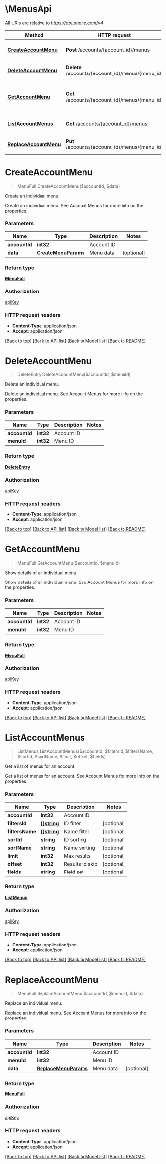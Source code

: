 # \MenusApi

All URIs are relative to *https://api.phone.com/v4*

Method | HTTP request | Description
------------- | ------------- | -------------
[**CreateAccountMenu**](MenusApi.md#CreateAccountMenu) | **Post** /accounts/{account_id}/menus | Create an individual menu.
[**DeleteAccountMenu**](MenusApi.md#DeleteAccountMenu) | **Delete** /accounts/{account_id}/menus/{menu_id} | Delete an individual menu.
[**GetAccountMenu**](MenusApi.md#GetAccountMenu) | **Get** /accounts/{account_id}/menus/{menu_id} | Show details of an individual menu.
[**ListAccountMenus**](MenusApi.md#ListAccountMenus) | **Get** /accounts/{account_id}/menus | Get a list of menus for an account.
[**ReplaceAccountMenu**](MenusApi.md#ReplaceAccountMenu) | **Put** /accounts/{account_id}/menus/{menu_id} | Replace an individual menu.


# **CreateAccountMenu**
> MenuFull CreateAccountMenu($accountId, $data)

Create an individual menu.

Create an individual menu. See Account Menus for more info on the properties.


### Parameters

Name | Type | Description  | Notes
------------- | ------------- | ------------- | -------------
 **accountId** | **int32**| Account ID | 
 **data** | [**CreateMenuParams**](CreateMenuParams.md)| Menu data | [optional] 

### Return type

[**MenuFull**](MenuFull.md)

### Authorization

[apiKey](../README.md#apiKey)

### HTTP request headers

 - **Content-Type**: application/json
 - **Accept**: application/json

[[Back to top]](#) [[Back to API list]](../README.md#documentation-for-api-endpoints) [[Back to Model list]](../README.md#documentation-for-models) [[Back to README]](../README.md)

# **DeleteAccountMenu**
> DeleteEntry DeleteAccountMenu($accountId, $menuId)

Delete an individual menu.

Delete an individual menu. See Account Menus for more info on the properties.


### Parameters

Name | Type | Description  | Notes
------------- | ------------- | ------------- | -------------
 **accountId** | **int32**| Account ID | 
 **menuId** | **int32**| Menu ID | 

### Return type

[**DeleteEntry**](DeleteEntry.md)

### Authorization

[apiKey](../README.md#apiKey)

### HTTP request headers

 - **Content-Type**: application/json
 - **Accept**: application/json

[[Back to top]](#) [[Back to API list]](../README.md#documentation-for-api-endpoints) [[Back to Model list]](../README.md#documentation-for-models) [[Back to README]](../README.md)

# **GetAccountMenu**
> MenuFull GetAccountMenu($accountId, $menuId)

Show details of an individual menu.

Show details of an individual menu. See Account Menus for more info on the properties.


### Parameters

Name | Type | Description  | Notes
------------- | ------------- | ------------- | -------------
 **accountId** | **int32**| Account ID | 
 **menuId** | **int32**| Menu ID | 

### Return type

[**MenuFull**](MenuFull.md)

### Authorization

[apiKey](../README.md#apiKey)

### HTTP request headers

 - **Content-Type**: application/json
 - **Accept**: application/json

[[Back to top]](#) [[Back to API list]](../README.md#documentation-for-api-endpoints) [[Back to Model list]](../README.md#documentation-for-models) [[Back to README]](../README.md)

# **ListAccountMenus**
> ListMenus ListAccountMenus($accountId, $filtersId, $filtersName, $sortId, $sortName, $limit, $offset, $fields)

Get a list of menus for an account.

Get a list of menus for an account. See Account Menus for more info on the properties.


### Parameters

Name | Type | Description  | Notes
------------- | ------------- | ------------- | -------------
 **accountId** | **int32**| Account ID | 
 **filtersId** | [**[]string**](string.md)| ID filter | [optional] 
 **filtersName** | [**[]string**](string.md)| Name filter | [optional] 
 **sortId** | **string**| ID sorting | [optional] 
 **sortName** | **string**| Name sorting | [optional] 
 **limit** | **int32**| Max results | [optional] 
 **offset** | **int32**| Results to skip | [optional] 
 **fields** | **string**| Field set | [optional] 

### Return type

[**ListMenus**](ListMenus.md)

### Authorization

[apiKey](../README.md#apiKey)

### HTTP request headers

 - **Content-Type**: application/json
 - **Accept**: application/json

[[Back to top]](#) [[Back to API list]](../README.md#documentation-for-api-endpoints) [[Back to Model list]](../README.md#documentation-for-models) [[Back to README]](../README.md)

# **ReplaceAccountMenu**
> MenuFull ReplaceAccountMenu($accountId, $menuId, $data)

Replace an individual menu.

Replace an individual menu. See Account Menus for more info on the properties.


### Parameters

Name | Type | Description  | Notes
------------- | ------------- | ------------- | -------------
 **accountId** | **int32**| Account ID | 
 **menuId** | **int32**| Menu ID | 
 **data** | [**ReplaceMenuParams**](ReplaceMenuParams.md)| Menu data | [optional] 

### Return type

[**MenuFull**](MenuFull.md)

### Authorization

[apiKey](../README.md#apiKey)

### HTTP request headers

 - **Content-Type**: application/json
 - **Accept**: application/json

[[Back to top]](#) [[Back to API list]](../README.md#documentation-for-api-endpoints) [[Back to Model list]](../README.md#documentation-for-models) [[Back to README]](../README.md)

